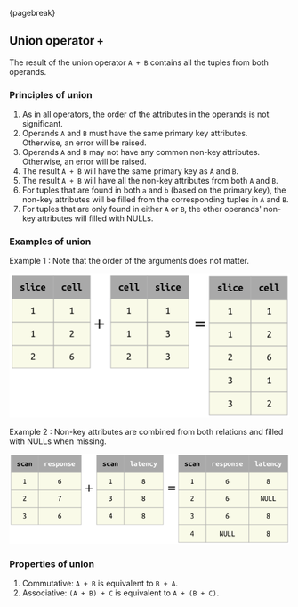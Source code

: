{pagebreak}

## Union operator `+`
The result of the union operator `A + B` contains all the tuples from both operands.  

### Principles of union
1. As in all operators, the order of the attributes in the operands is not significant.  
1. Operands `A` and `B` must have the same primary key attributes.  Otherwise, an error will be raised.
2. Operands `A` and `B` may not have any common non-key attributes.  Otherwise, an error will be raised.
3. The result `A + B` will have the same primary key as `A` and `B`.
4. The result `A + B` will have all the non-key attributes from both `A` and `B`. 
5. For tuples that are found in both `a` and `b` (based on the primary key), the non-key attributes will be filled from the corresponding tuples in `A` and `B`.
6. For tuples that are only found in either `A` or `B`, the other operands' non-key attributes will filled with NULLs.

### Examples of union

Example 1
:  Note that the order of the arguments does not matter.

![](images/union-example1.png)

Example 2
: Non-key attributes are combined from both relations and filled with NULLs when missing.

![](images/union-example2.png)

### Properties of union

1. Commutative: `A + B` is equivalent to `B + A`.
2. Associative: `(A + B) + C` is equivalent to `A + (B + C)`.
